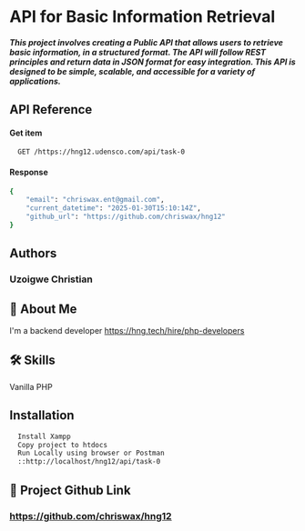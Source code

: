 # API for Basic Information Retrieval

##### This project involves creating a Public API that allows users to retrieve basic information, in a structured format. The API will follow REST principles and return data in JSON format for easy integration. This API is designed to be simple, scalable, and accessible for a variety of applications.

## API Reference

#### Get item

```http
  GET /https://hng12.udensco.com/api/task-0
```

#### Response
```bash
{
    "email": "chriswax.ent@gmail.com",
    "current_datetime": "2025-01-30T15:10:14Z",
    "github_url": "https://github.com/chriswax/hng12"
}
```



## Authors

### Uzoigwe Christian


## 🚀 About Me
I'm a backend developer
https://hng.tech/hire/php-developers


## 🛠 Skills
Vanilla PHP


## Installation


```bash
  Install Xampp 
  Copy project to htdocs
  Run Locally using browser or Postman
  ::http://localhost/hng12/api/task-0
```
    
## 🔗 Project Github Link
### https://github.com/chriswax/hng12

